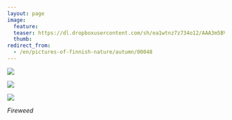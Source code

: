 ```yaml
---
layout: page
image:
  feature:
  teaser: https://dl.dropboxusercontent.com/sh/ea1wtnz7z734o12/AAA3m5BV4QkSXxSGsb0qA1I-a/luontokuvat/syksy/DSC35621-245px.jpg
  thumb:
redirect_from:
  - /en/pictures-of-finnish-nature/autumn/00048
---
```


[![](https://dl.dropboxusercontent.com/sh/ea1wtnz7z734o12/AAAtcmMQRkj9h40S8lUS0vy_a/luontokuvat/syksy/DSC35651-800px.jpg)](https://dl.dropboxusercontent.com/sh/ea1wtnz7z734o12/AAA-gdkJYd7oYR6SY84oddVVa/luontokuvat/syksy/DSC35651.jpg)

[![](https://dl.dropboxusercontent.com/sh/ea1wtnz7z734o12/AACox0J1ArfGe9E-9ERm-RYCa/luontokuvat/syksy/DSC35618-800px.jpg)](https://dl.dropboxusercontent.com/sh/ea1wtnz7z734o12/AAAfl4C4TYmmBagMY9LRxagDa/luontokuvat/syksy/DSC35618.jpg)

[![](https://dl.dropboxusercontent.com/sh/ea1wtnz7z734o12/AADJzoCbsxNYSp1YclFsB9kra/luontokuvat/syksy/DSC35621-800px.jpg)](https://dl.dropboxusercontent.com/sh/ea1wtnz7z734o12/AADTZIHt8ijEgyecSKa8dFEza/luontokuvat/syksy/DSC35621.jpg)

*Fireweed*
